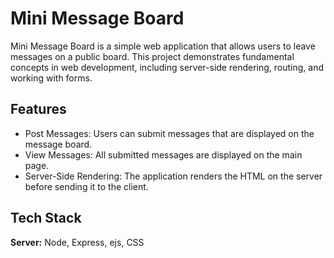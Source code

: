 
# Mini Message Board


Mini Message Board is a simple web application that allows users to leave messages on a public board. This project demonstrates fundamental concepts in web development, including server-side rendering, routing, and working with forms.

## Features

- Post Messages: Users can submit messages that are displayed on the message board.
- View Messages: All submitted messages are displayed on the main page.
- Server-Side Rendering: The application renders the HTML on the server before sending it to the client.


## Tech Stack

**Server:** Node, Express, ejs, CSS

